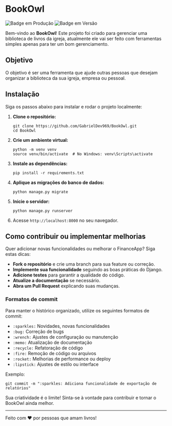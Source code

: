 # BookOwl

![Badge em Produção](http://img.shields.io/static/v1?label=STATUS&message=EM%20DESENVOLVIMENTO&color=GREEN&style=for-the-badge)
![Badge em Versão](http://img.shields.io/static/v1?label=Versão&message=1.0.0&color=GREEN&style=for-the-badge)

Bem-vindo ao **BookOwl**! Este projeto foi criado para gerenciar uma biblioteca de livros da igreja, atualmente ele vai ser feito com ferramentas simples apenas para ter um bom gerenciamento.

## Objetivo

O objetivo é ser uma ferramenta que ajude outras pessoas que desejam organizar a biblioteca da sua igreja, empresa ou pessoal.

## Instalação

Siga os passos abaixo para instalar e rodar o projeto localmente:

1. **Clone o repositório:**
    ```
    git clone https://github.com/GabrielDev969/BookOwl.git
    cd BookOwl
    ```

2. **Crie um ambiente virtual:**
    ```
    python -m venv venv
    source venv/bin/activate  # No Windows: venv\Scripts\activate
    ```

3. **Instale as dependências:**
    ```
    pip install -r requirements.txt
    ```

4. **Aplique as migrações do banco de dados:**
    ```
    python manage.py migrate
    ```

5. **Inicie o servidor:**
    ```
    python manage.py runserver
    ```

6. Acesse `http://localhost:8000` no seu navegador.

## Como contribuir ou implementar melhorias

Quer adicionar novas funcionalidades ou melhorar o FinanceApp? Siga estas dicas:

- **Fork o repositório** e crie uma branch para sua feature ou correção.
- **Implemente sua funcionalidade** seguindo as boas práticas do Django.
- **Adicione testes** para garantir a qualidade do código.
- **Atualize a documentação** se necessário.
- **Abra um Pull Request** explicando suas mudanças.

### Formatos de commit

Para manter o histórico organizado, utilize os seguintes formatos de commit:

- `:sparkles:` Novidades, novas funcionalidades
- `:bug:` Correção de bugs
- `:wrench:` Ajustes de configuração ou manutenção
- `:memo:` Atualização de documentação
- `:recycle:` Refatoração de código
- `:fire:` Remoção de código ou arquivos
- `:rocket:` Melhorias de performance ou deploy
- `:lipstick:` Ajustes de estilo ou interface

Exemplo:
```
git commit -m ":sparkles: Adiciona funcionalidade de exportação de relatórios"
```

Sua criatividade é o limite! Sinta-se à vontade para contribuir e tornar o BookOwl ainda melhor.

---

Feito com ❤ por pessoas que amam livros!
